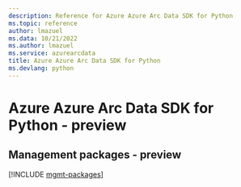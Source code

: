 ```yaml
---
description: Reference for Azure Azure Arc Data SDK for Python
ms.topic: reference
author: lmazuel
ms.data: 10/21/2022
ms.author: lmazuel
ms.service: azurearcdata
title: Azure Azure Arc Data SDK for Python
ms.devlang: python
---
```

# Azure Azure Arc Data SDK for Python - preview

## Management packages - preview
[!INCLUDE [mgmt-packages](azure-arc-data-mgmt-index.md)]